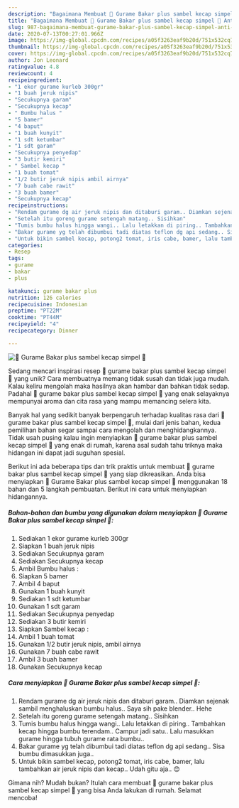 ```yaml
---
description: "Bagaimana Membuat 🌷 Gurame Bakar plus sambel kecap simpel 🌷 Anti Gagal"
title: "Bagaimana Membuat 🌷 Gurame Bakar plus sambel kecap simpel 🌷 Anti Gagal"
slug: 987-bagaimana-membuat-gurame-bakar-plus-sambel-kecap-simpel-anti-gagal
date: 2020-07-13T00:27:01.966Z
image: https://img-global.cpcdn.com/recipes/a05f3263eaf9b20d/751x532cq70/🌷-gurame-bakar-plus-sambel-kecap-simpel-🌷-foto-resep-utama.jpg
thumbnail: https://img-global.cpcdn.com/recipes/a05f3263eaf9b20d/751x532cq70/🌷-gurame-bakar-plus-sambel-kecap-simpel-🌷-foto-resep-utama.jpg
cover: https://img-global.cpcdn.com/recipes/a05f3263eaf9b20d/751x532cq70/🌷-gurame-bakar-plus-sambel-kecap-simpel-🌷-foto-resep-utama.jpg
author: Jon Leonard
ratingvalue: 4.8
reviewcount: 4
recipeingredient:
- "1 ekor gurame kurleb 300gr"
- "1 buah jeruk nipis"
- "Secukupnya garam"
- "Secukupnya kecap"
- " Bumbu halus "
- "5 bamer"
- "4 baput"
- "1 buah kunyit"
- "1 sdt ketumbar"
- "1 sdt garam"
- "Secukupnya penyedap"
- "3 butir kemiri"
- " Sambel kecap "
- "1 buah tomat"
- "1/2 butir jeruk nipis ambil airnya"
- "7 buah cabe rawit"
- "3 buah bamer"
- "Secukupnya kecap"
recipeinstructions:
- "Rendam gurame dg air jeruk nipis dan ditaburi garam.. Diamkan sejenak sambil menghaluskan bumbu halus.. Saya sih pake blender.. Hehe"
- "Setelah itu goreng gurame setengah matang.. Sisihkan"
- "Tumis bumbu halus hingga wangi.. Lalu letakkan di piring.. Tambahkan kecap hingga bumbu terendam.. Campur jadi satu.. Lalu masukkan gurame hingga tubuh gurame rata bumbu.."
- "Bakar gurame yg telah dibumbui tadi diatas teflon dg api sedang.. Sisa bumbu dimasukkan juga.."
- "Untuk bikin sambel kecap, potong2 tomat, iris cabe, bamer, lalu tambahkan air jeruk nipis dan kecap.. Udah gitu aja.. 😊"
categories:
- Resep
tags:
- gurame
- bakar
- plus

katakunci: gurame bakar plus 
nutrition: 126 calories
recipecuisine: Indonesian
preptime: "PT22M"
cooktime: "PT44M"
recipeyield: "4"
recipecategory: Dinner

---
```



![🌷 Gurame Bakar plus sambel kecap simpel 🌷](https://img-global.cpcdn.com/recipes/a05f3263eaf9b20d/751x532cq70/🌷-gurame-bakar-plus-sambel-kecap-simpel-🌷-foto-resep-utama.jpg)

Sedang mencari inspirasi resep 🌷 gurame bakar plus sambel kecap simpel 🌷 yang unik? Cara membuatnya memang tidak susah dan tidak juga mudah. Kalau keliru mengolah maka hasilnya akan hambar dan bahkan tidak sedap. Padahal 🌷 gurame bakar plus sambel kecap simpel 🌷 yang enak selayaknya mempunyai aroma dan cita rasa yang mampu memancing selera kita.



Banyak hal yang sedikit banyak berpengaruh terhadap kualitas rasa dari 🌷 gurame bakar plus sambel kecap simpel 🌷, mulai dari jenis bahan, kedua pemilihan bahan segar sampai cara mengolah dan menghidangkannya. Tidak usah pusing kalau ingin menyiapkan 🌷 gurame bakar plus sambel kecap simpel 🌷 yang enak di rumah, karena asal sudah tahu triknya maka hidangan ini dapat jadi suguhan spesial.


Berikut ini ada beberapa tips dan trik praktis untuk membuat 🌷 gurame bakar plus sambel kecap simpel 🌷 yang siap dikreasikan. Anda bisa menyiapkan 🌷 Gurame Bakar plus sambel kecap simpel 🌷 menggunakan 18 bahan dan 5 langkah pembuatan. Berikut ini cara untuk menyiapkan hidangannya.

<!--inarticleads1-->

##### Bahan-bahan dan bumbu yang digunakan dalam menyiapkan 🌷 Gurame Bakar plus sambel kecap simpel 🌷:

1. Sediakan 1 ekor gurame kurleb 300gr
1. Siapkan 1 buah jeruk nipis
1. Sediakan Secukupnya garam
1. Sediakan Secukupnya kecap
1. Ambil  Bumbu halus :
1. Siapkan 5 bamer
1. Ambil 4 baput
1. Gunakan 1 buah kunyit
1. Sediakan 1 sdt ketumbar
1. Gunakan 1 sdt garam
1. Sediakan Secukupnya penyedap
1. Sediakan 3 butir kemiri
1. Siapkan  Sambel kecap :
1. Ambil 1 buah tomat
1. Gunakan 1/2 butir jeruk nipis, ambil airnya
1. Gunakan 7 buah cabe rawit
1. Ambil 3 buah bamer
1. Gunakan Secukupnya kecap




<!--inarticleads2-->

##### Cara menyiapkan 🌷 Gurame Bakar plus sambel kecap simpel 🌷:

1. Rendam gurame dg air jeruk nipis dan ditaburi garam.. Diamkan sejenak sambil menghaluskan bumbu halus.. Saya sih pake blender.. Hehe
1. Setelah itu goreng gurame setengah matang.. Sisihkan
1. Tumis bumbu halus hingga wangi.. Lalu letakkan di piring.. Tambahkan kecap hingga bumbu terendam.. Campur jadi satu.. Lalu masukkan gurame hingga tubuh gurame rata bumbu..
1. Bakar gurame yg telah dibumbui tadi diatas teflon dg api sedang.. Sisa bumbu dimasukkan juga..
1. Untuk bikin sambel kecap, potong2 tomat, iris cabe, bamer, lalu tambahkan air jeruk nipis dan kecap.. Udah gitu aja.. 😊




Gimana nih? Mudah bukan? Itulah cara membuat 🌷 gurame bakar plus sambel kecap simpel 🌷 yang bisa Anda lakukan di rumah. Selamat mencoba!
